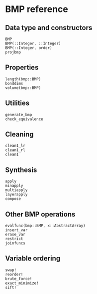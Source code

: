 # BMP reference

## Data type and constructors
```@docs
BMP
BMP(::Integer, ::Integer)
BMP(::Integer, order)
projbmp
```

## Properties
```@docs
length(bmp::BMP)
bonddims
volume(bmp::BMP)
```

## Utilities
```@docs
generate_bmp
check_equivalence
```

## Cleaning
```@docs
clean1_lr
clean1_rl
clean1
```

## Synthesis
```@docs
apply
minapply
multiapply
layerapply
compose
```

## Other BMP operations
```@docs
evalfunc(bmp::BMP, x::AbstractArray)
insert_var
erase_var
restrict
joinfuncs
```

## Variable ordering
```@docs
swap!
reorder!
brute_force!
exact_minimize!
sift!
```
